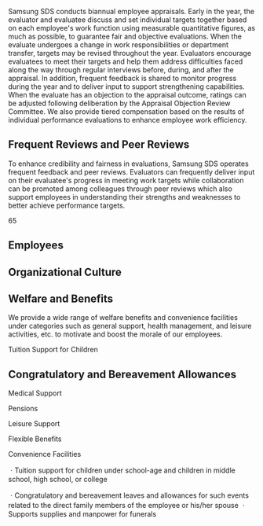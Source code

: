 Samsung SDS conducts biannual employee appraisals. Early in the year, the evaluator and evaluatee discuss and set individual targets together based on each employee's work function using measurable quantitative figures, as much as possible, to guarantee fair and objective evaluations. When the evaluate undergoes a change in work responsibilities or department transfer, targets may be revised throughout the year. Evaluators encourage evaluatees to meet their targets and help them address difficulties faced along the way through regular interviews before, during, and after the appraisal. In addition, frequent feedback is shared to monitor progress during the year and to deliver input to support strengthening capabilities. When the evaluate has an objection to the appraisal outcome, ratings can be adjusted following deliberation by the Appraisal Objection Review Committee. We also provide tiered compensation based on the results of individual performance evaluations to enhance employee work efficiency.

## **Frequent Reviews and Peer Reviews**

To enhance credibility and fairness in evaluations, Samsung SDS operates frequent feedback and peer reviews. Evaluators can frequently deliver input on their evaluatee's progress in meeting work targets while collaboration can be promoted among colleagues through peer reviews which also support employees in understanding their strengths and weaknesses to better achieve performance targets.

65

## **Employees**

## **Organizational Culture**

## **Welfare and Benefits**

We provide a wide range of welfare benefits and convenience facilities under categories such as general support, health management, and leisure activities, etc. to motivate and boost the morale of our employees.

Tuition Support for Children

## **Congratulatory and Bereavement Allowances**

Medical Support

Pensions

Leisure Support

Flexible Benefits

Convenience Facilities

ㆍTuition support for children under school-age and children in middle school, high school, or college

ㆍCongratulatory and bereavement leaves and allowances for such events related to the direct family members of the employee or his/her spouse ㆍSupports supplies and manpower for funerals